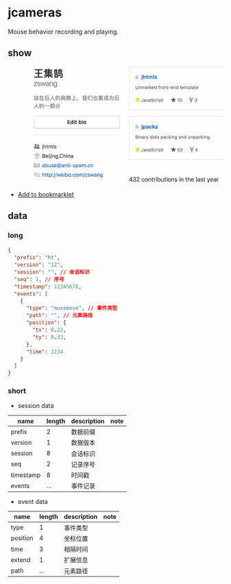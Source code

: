 # jcameras

Mouse behavior recording and playing.

## show

![show](./document/jcameras.gif)

* [Add to bookmarklet](https://penjs.net/element/)

## data

### long

```json
{
  "prefix": "ht",
  "version": "12",
  "session": "", // 会话标识
  "seq": 1, // 序号
  "timestamp": 12345678,
  "events": [
    {
      "type": "musemove", // 事件类型
      "path": "", // 元素路径
      "position": {
        "tx": 0.22,
        "ty": 0.33,
      },
      "time": 1234
    }
  ]
}
```

### short

* session data

name        | length | description | note
------------|--------|-------------|-------
prefix      | 2      | 数据前缀     |
version     | 1      | 数据版本     |
session     | 8      | 会话标识     |
seq         | 2      | 记录序号     |
timestamp   | 8      | 时间戳       |
events      | ...    | 事件记录     |

* event data

name        | length |  description | note
------------|--------|--------------|-----
type        | 1      | 事件类型      |
position    | 4      | 坐标位置      |
time        | 3      | 相隔时间      |
extend      | 1      | 扩展信息      |
path        | ...    | 元素路径      |
